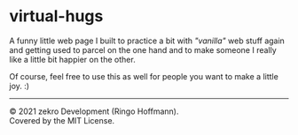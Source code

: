 # virtual-hugs

A funny little web page I built to practice a bit with *"vanilla"* web stuff again and getting used to parcel on the one hand and to make someone I really like a little bit happier on the other.

Of course, feel free to use this as well for people you want to make a little joy. :)

---

© 2021 zekro Development (Ringo Hoffmann).  
Covered by the MIT License.